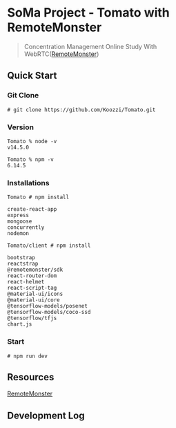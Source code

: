 # SoMa Project - Tomato with RemoteMonster 

> Concentration Management Online Study With WebRTC([RemoteMonster](https://remotemonster.com/))

## Quick Start

### Git Clone
```
# git clone https://github.com/Koozzi/Tomato.git
```

### Version
```
Tomato % node -v                   
v14.5.0

Tomato % npm -v
6.14.5
```

### Installations

```
Tomato # npm install

create-react-app
express
mongoose
concurrently
nodemon

Tomato/client # npm install

bootstrap
reactstrap
@remotemonster/sdk
react-router-dom
react-helmet
react-script-tag
@material-ui/icons
@material-ui/core
@tensorflow-models/posenet
@tensorflow-models/coco-ssd
@tensorflow/tfjs
chart.js
```

### Start
```
# npm run dev
```

## Resources

[RemoteMonster](https://remotemonster.com/)

## Development Log

